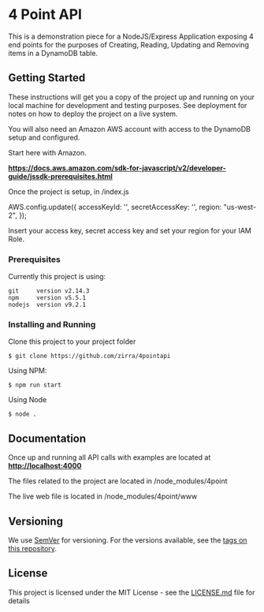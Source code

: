 # 4 Point API

This is a demonstration piece for a NodeJS/Express Application exposing 4 end points for the purposes of Creating, Reading, Updating and Removing items in a DynamoDB table.



## Getting Started

These instructions will get you a copy of the project up and running on your local machine for development and testing purposes. See deployment for notes on how to deploy the project on a live system.

You will also need an Amazon AWS account with access to the DynamoDB setup and configured.  

Start here with Amazon.

<strong><a class="button" href="https://docs.aws.amazon.com/sdk-for-javascript/v2/developer-guide/jssdk-prerequisites.html" target="_blank">https://docs.aws.amazon.com/sdk-for-javascript/v2/developer-guide/jssdk-prerequisites.html</a></strong>

Once the project is setup, in  /index.js 

AWS.config.update({
    accessKeyId: '',
    secretAccessKey: '',
    region: "us-west-2",
});

Insert your access key, secret access key and set your region for your IAM Role.

### Prerequisites

Currently this project is using:

```
git     version v2.14.3
npm     version v5.5.1
nodejs  version v9.2.1
```

### Installing and Running

Clone this project to your project folder

```
$ git clone https://github.com/zirra/4pointapi
```

Using NPM:

```
$ npm run start
```

Using Node

```
$ node .
```

## Documentation

Once up and running all API calls with examples are located at <strong><a class="button" href="http://localhost:4000">http://localhost:4000</a></strong>

The files related to the project are located in  /node_modules/4point

The live web file is located in  /node_modules/4point/www 

## Versioning

We use [SemVer](http://semver.org/) for versioning. For the versions available, see the [tags on this repository](https://github.com/zirra/4pointapi/tags). 

## License

This project is licensed under the MIT License - see the [LICENSE.md](LICENSE.md) file for details
